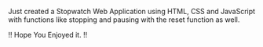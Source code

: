 Just created a Stopwatch Web Application using HTML, CSS and JavaScript with functions like stopping and pausing with the reset function as well.

!! Hope You Enjoyed it. !!
